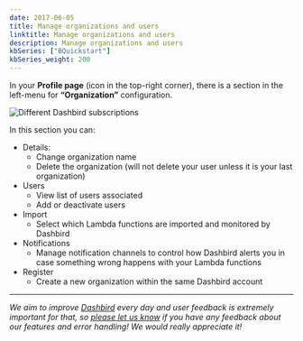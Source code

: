 ```yaml
---
date: 2017-06-05
title: Manage organizations and users
linktitle: Manage organizations and users
description: Manage organizations and users
kbSeries: ["BQuickstart"]
kbSeries_weight: 200
---
```

In your **Profile page** (icon in the top-right corner), there is a section in the left-menu for **“Organization”** configuration.



![Different Dashbird subscriptions](/images/docs/ogranization-details.png)

In this section you can:

* Details:
    * Change organization name
    * Delete the organization (will not delete your user unless it is your last organization)
* Users
    * View list of users associated
    * Add or deactivate users
* Import
    * Select which Lambda functions are imported and monitored by Dashbird
* Notifications
    * Manage notification channels to control how Dashbird alerts you in case something wrong happens with your Lambda functions
* Register
    * Create a new organization within the same Dashbird account


---
_We aim to improve [Dashbird](https://dashbird.io/) every day and user feedback is extremely important for that, so [please let us know](mailto:support@dashbird.io) if you have any feedback about our features and error handling! We would really appreciate it!_
